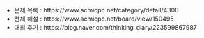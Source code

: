 <ul>
  <li>문제 목록 : https://www.acmicpc.net/category/detail/4300</li>
  <li>전체 해설 : https://www.acmicpc.net/board/view/150495</li>
  <li>대회 후기 : https://blog.naver.com/thinking_diary/223599867987</li>
</ul>
